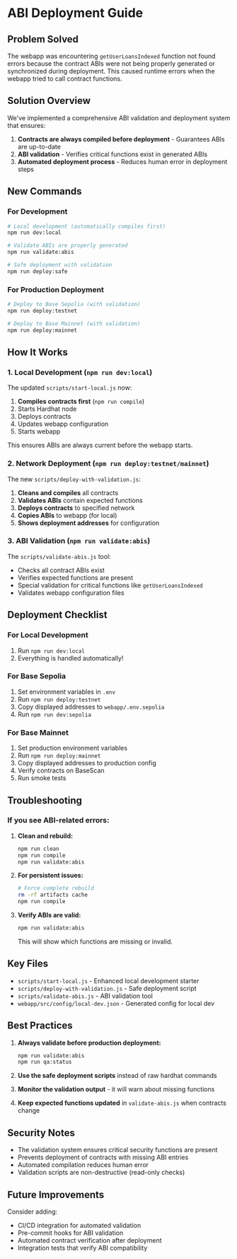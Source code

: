 # ABI Deployment Guide

## Problem Solved

The webapp was encountering `getUserLoansIndexed` function not found errors because the contract ABIs were not being properly generated or synchronized during deployment. This caused runtime errors when the webapp tried to call contract functions.

## Solution Overview

We've implemented a comprehensive ABI validation and deployment system that ensures:

1. **Contracts are always compiled before deployment** - Guarantees ABIs are up-to-date
2. **ABI validation** - Verifies critical functions exist in generated ABIs
3. **Automated deployment process** - Reduces human error in deployment steps

## New Commands

### For Development

```bash
# Local development (automatically compiles first)
npm run dev:local

# Validate ABIs are properly generated
npm run validate:abis

# Safe deployment with validation
npm run deploy:safe
```

### For Production Deployment

```bash
# Deploy to Base Sepolia (with validation)
npm run deploy:testnet

# Deploy to Base Mainnet (with validation)
npm run deploy:mainnet
```

## How It Works

### 1. Local Development (`npm run dev:local`)

The updated `scripts/start-local.js` now:
1. **Compiles contracts first** (`npm run compile`)
2. Starts Hardhat node
3. Deploys contracts
4. Updates webapp configuration
5. Starts webapp

This ensures ABIs are always current before the webapp starts.

### 2. Network Deployment (`npm run deploy:testnet/mainnet`)

The new `scripts/deploy-with-validation.js`:
1. **Cleans and compiles** all contracts
2. **Validates ABIs** contain expected functions
3. **Deploys contracts** to specified network
4. **Copies ABIs** to webapp (for local)
5. **Shows deployment addresses** for configuration

### 3. ABI Validation (`npm run validate:abis`)

The `scripts/validate-abis.js` tool:
- Checks all contract ABIs exist
- Verifies expected functions are present
- Special validation for critical functions like `getUserLoansIndexed`
- Validates webapp configuration files

## Deployment Checklist

### For Local Development

1. Run `npm run dev:local`
2. Everything is handled automatically!

### For Base Sepolia

1. Set environment variables in `.env`
2. Run `npm run deploy:testnet`
3. Copy displayed addresses to `webapp/.env.sepolia`
4. Run `npm run dev:sepolia`

### For Base Mainnet

1. Set production environment variables
2. Run `npm run deploy:mainnet`
3. Copy displayed addresses to production config
4. Verify contracts on BaseScan
5. Run smoke tests

## Troubleshooting

### If you see ABI-related errors:

1. **Clean and rebuild:**
   ```bash
   npm run clean
   npm run compile
   npm run validate:abis
   ```

2. **For persistent issues:**
   ```bash
   # Force complete rebuild
   rm -rf artifacts cache
   npm run compile
   ```

3. **Verify ABIs are valid:**
   ```bash
   npm run validate:abis
   ```
   This will show which functions are missing or invalid.

## Key Files

- `scripts/start-local.js` - Enhanced local development starter
- `scripts/deploy-with-validation.js` - Safe deployment script
- `scripts/validate-abis.js` - ABI validation tool
- `webapp/src/config/local-dev.json` - Generated config for local dev

## Best Practices

1. **Always validate before production deployment:**
   ```bash
   npm run validate:abis
   npm run qa:status
   ```

2. **Use the safe deployment scripts** instead of raw hardhat commands

3. **Monitor the validation output** - it will warn about missing functions

4. **Keep expected functions updated** in `validate-abis.js` when contracts change

## Security Notes

- The validation system ensures critical security functions are present
- Prevents deployment of contracts with missing ABI entries
- Automated compilation reduces human error
- Validation scripts are non-destructive (read-only checks)

## Future Improvements

Consider adding:
- CI/CD integration for automated validation
- Pre-commit hooks for ABI validation
- Automated contract verification after deployment
- Integration tests that verify ABI compatibility